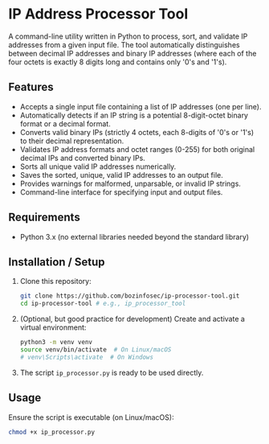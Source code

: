 # IP Address Processor Tool

A command-line utility written in Python to process, sort, and validate IP addresses from a given input file. The tool automatically distinguishes between decimal IP addresses and binary IP addresses (where each of the four octets is exactly 8 digits long and contains only '0's and '1's).

## Features

* Accepts a single input file containing a list of IP addresses (one per line).
* Automatically detects if an IP string is a potential 8-digit-octet binary format or a decimal format.
* Converts valid binary IPs (strictly 4 octets, each 8-digits of '0's or '1's) to their decimal representation.
* Validates IP address formats and octet ranges (0-255) for both original decimal IPs and converted binary IPs.
* Sorts all unique valid IP addresses numerically.
* Saves the sorted, unique, valid IP addresses to an output file.
* Provides warnings for malformed, unparsable, or invalid IP strings.
* Command-line interface for specifying input and output files.

## Requirements

* Python 3.x (no external libraries needed beyond the standard library)

## Installation / Setup

1.  Clone this repository:
    ```bash
    git clone https://github.com/bozinfosec/ip-processor-tool.git
    cd ip-processor-tool # e.g., ip_processor_tool
    ```
2.  (Optional, but good practice for development) Create and activate a virtual environment:
    ```bash
    python3 -m venv venv
    source venv/bin/activate  # On Linux/macOS
    # venv\Scripts\activate  # On Windows
    ```
3.  The script `ip_processor.py` is ready to be used directly.

## Usage

Ensure the script is executable (on Linux/macOS):
```bash
chmod +x ip_processor.py
